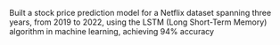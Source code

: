 Built a stock price prediction model for a Netflix dataset spanning three years, from 2019 to 2022, using the LSTM (Long Short-Term Memory) algorithm in machine learning, achieving 94% accuracy
